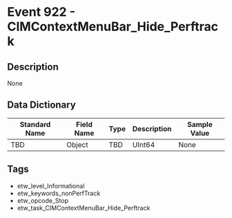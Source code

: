 # Event 922 - CIMContextMenuBar_Hide_Perftrack

## Description
None

## Data Dictionary
|Standard Name|Field Name|Type|Description|Sample Value|
|---|---|---|---|---|
|TBD|Object|TBD|UInt64|None|None|

## Tags
* etw_level_Informational
* etw_keywords_nonPerfTrack
* etw_opcode_Stop
* etw_task_CIMContextMenuBar_Hide_Perftrack